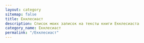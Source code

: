 ```yaml
---
layout: category
sitemap: false
title: Екклесиаст
description: Список моих записок на тексты книги Екклесиаста
category_name: Екклесиаст
permalink: "/Екклесиаст"
---
```


